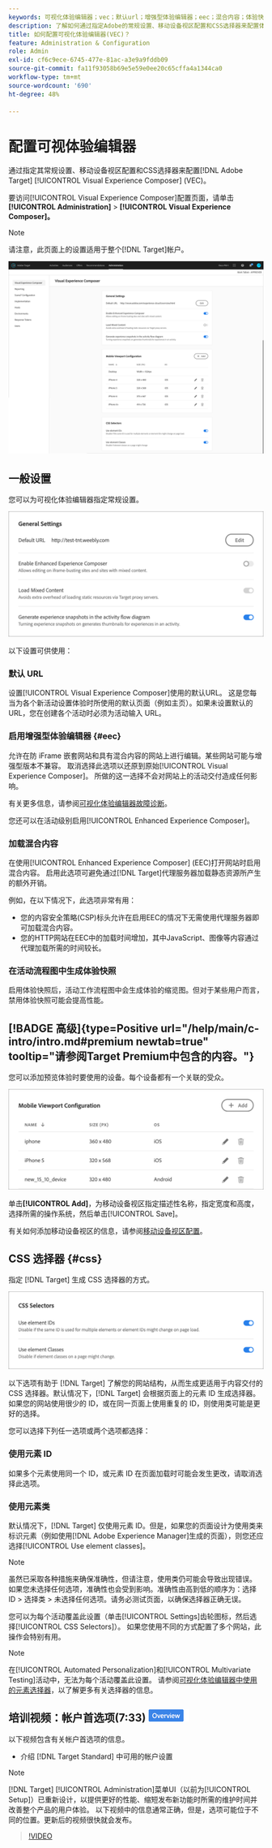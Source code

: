 ```yaml
---
keywords: 可视化体验编辑器；vec；默认url；增强型体验编辑器；eec；混合内容；体验快照；移动设备视区；css；css选择器
description: 了解如何通过指定Adobe的常规设置、移动设备视区配置和CSS选择器来配置体验编辑器 [!DNL Target] 可视化体验编辑器(VEC)。
title: 如何配置可视化体验编辑器(VEC)？
feature: Administration & Configuration
role: Admin
exl-id: cf6c9ece-6745-477e-81ac-a3e9a9fddb09
source-git-commit: fa11f93058b69e5e59e0ee20c65cffa4a1344ca0
workflow-type: tm+mt
source-wordcount: '690'
ht-degree: 48%

---
```


# 配置可视体验编辑器

通过指定其常规设置、移动设备视区配置和CSS选择器来配置[!DNL Adobe Target] [!UICONTROL Visual Experience Composer] (VEC)。

要访问[!UICONTROL Visual Experience Composer]配置页面，请单击&#x200B;**[!UICONTROL Administration]** > **[!UICONTROL Visual Experience Composer]。**

>[!NOTE]
>
>请注意，此页面上的设置适用于整个[!DNL Target]帐户。

![可视化体验编辑器配置页面](/help/main/administrating-target/assets/vec.png)

## 一般设置

您可以为可视化体验编辑器指定常规设置。

![常规设置部分](/help/main/administrating-target/assets/general-settings.png)

以下设置可供使用：

### 默认 URL

设置[!UICONTROL Visual Experience Composer]使用的默认URL。 这是您每当为各个新活动设置体验时所使用的默认页面（例如主页）。如果未设置默认的 URL，您在创建各个活动时必须为活动输入 URL。

### 启用增强型体验编辑器 {#eec}

允许在防 iFrame 嵌套网站和具有混合内容的网站上进行编辑。某些网站可能与增强型版本不兼容。 取消选择此选项以还原到原始[!UICONTROL Visual Experience Composer]。 所做的这一选择不会对网站上的活动交付造成任何影响。

有关更多信息，请参阅[可视化体验编辑器故障诊断](/help/main/c-experiences/c-visual-experience-composer/r-troubleshoot-composer/troubleshoot-composer.md)。

您还可以在活动级别启用[!UICONTROL Enhanced Experience Composer]。

### 加载混合内容

在使用[!UICONTROL Enhanced Experience Composer] (EEC)打开网站时启用混合内容。 启用此选项可避免通过[!DNL Target]代理服务器加载静态资源所产生的额外开销。

例如，在以下情况下，此选项非常有用：

* 您的内容安全策略(CSP)标头允许在启用EEC的情况下无需使用代理服务器即可加载混合内容。
* 您的HTTP网站在EEC中的加载时间增加，其中JavaScript、图像等内容通过代理加载所需的时间较长。

### 在活动流程图中生成体验快照

启用体验快照后，活动工作流程图中会生成体验的缩览图。但对于某些用户而言，禁用体验快照可能会提高性能。

## [!BADGE 高级]{type=Positive url="/help/main/c-intro/intro.md#premium newtab=true" tooltip="请参阅Target Premium中包含的内容。"}

您可以添加预览体验时要使用的设备。每个设备都有一个关联的受众。

![移动设备视区配置部分](/help/main/administrating-target/assets/mobile-viewport-configuration.png)

单击&#x200B;**[!UICONTROL Add]**，为移动设备视区指定描述性名称，指定宽度和高度，选择所需的操作系统，然后单击[!UICONTROL Save]。

有关如何添加移动设备视区的信息，请参阅[移动设备视区配置](/help/main/c-experiences/c-visual-experience-composer/mobile-viewports.md)。

## CSS 选择器 {#css}

指定 [!DNL Target] 生成 CSS 选择器的方式。

![CSS选择器部分](/help/main/administrating-target/assets/css-selectors.png)

以下选项有助于 [!DNL Target] 了解您的网站结构，从而生成更适用于内容交付的 CSS 选择器。默认情况下，[!DNL Target] 会根据页面上的元素 ID 生成选择器。如果您的网站使用很少的 ID，或在同一页面上使用重复的 ID，则使用类可能是更好的选择。

您可以选择下列任一选项或两个选项都选择：

### 使用元素 ID

如果多个元素使用同一个 ID，或元素 ID 在页面加载时可能会发生更改，请取消选择此选项。

### 使用元素类

默认情况下，[!DNL Target] 仅使用元素 ID。但是，如果您的页面设计为使用类来标识元素（例如使用[!DNL Adobe Experience Manager]生成的页面），则您还应选择[!UICONTROL Use element classes]。

>[!NOTE]
>
>虽然已采取各种措施来确保准确性，但请注意，使用类仍可能会导致出现错误。 如果您未选择任何选项，准确性也会受到影响。准确性由高到低的顺序为：选择 ID > 选择类 > 未选择任何选项。请务必测试页面，以确保选择器正确无误。

您可以为每个活动覆盖此设置（单击[!UICONTROL Settings]齿轮图标，然后选择[!UICONTROL CSS Selectors]）。 如果您使用不同的方式配置了多个网站，此操作会特别有用。

>[!NOTE]
>
>在[!UICONTROL Automated Personalization]和[!UICONTROL Multivariate Testing]活动中，无法为每个活动覆盖此设置。  请参阅[可视化体验编辑器中使用的元素选择器](/help/main/c-experiences/c-visual-experience-composer/vec-selectors.md)，以了解更多有关选择器的信息。

## 培训视频：帐户首选项(7:33) ![概述徽章](/help/main/assets/overview.png)

以下视频包含有关帐户首选项的信息。

* 介绍 [!DNL Target Standard] 中可用的帐户设置

>[!NOTE]
>
>[!DNL Target] [!UICONTROL Administration]菜单UI（以前为[!UICONTROL Setup]）已重新设计，以提供更好的性能、缩短发布新功能时所需的维护时间并改善整个产品的用户体验。 以下视频中的信息通常正确，但是，选项可能位于不同的位置。更新后的视频很快就会发布。

>[!VIDEO](https://video.tv.adobe.com/v/17379)
